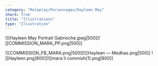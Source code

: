 ```yaml
---
category: "Roleplay/Personnages/Hayleen May"
share: True
title: "Illustrations"
type: "Illustration"
---
```


![[Hayleen May Portrait Gabrioche.jpeg|500]]![[COMMISSION_MARA_PP.png|500]]

![[COMMISSION_FB_MARA.png|500]]![[Hayleen — Medhas.png|500]]
![[Hayleen.png|800]]![[mara li commish(1).png|800]]